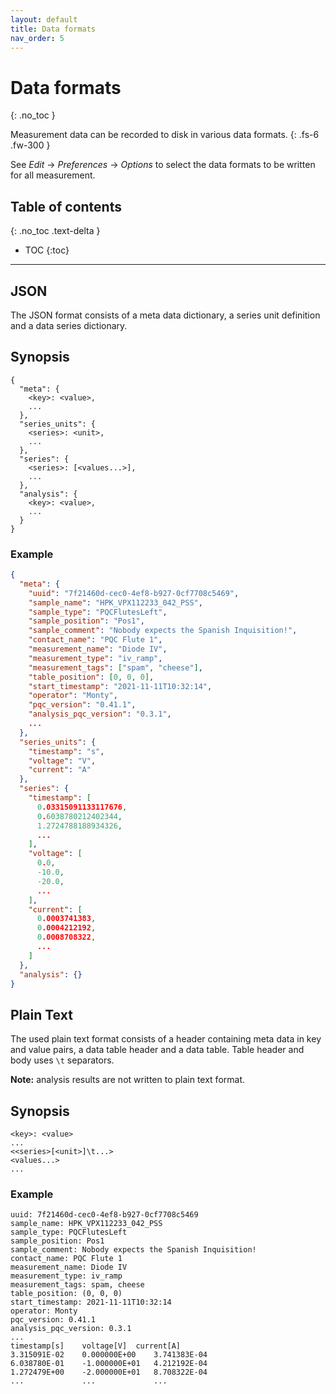 ```yaml
---
layout: default
title: Data formats
nav_order: 5
---
```


# Data formats
{: .no_toc }

Measurement data can be recorded to disk in various data formats.
{: .fs-6 .fw-300 }

See *Edit* &rarr; *Preferences* &rarr; *Options* to select the data formats to be
written for all measurement.

## Table of contents
{: .no_toc .text-delta }

* TOC
{:toc}

---

## JSON

The JSON format consists of a meta data dictionary, a series unit definition and
a data series dictionary.

## Synopsis

```
{
  "meta": {
    <key>: <value>,
    ...
  },
  "series_units": {
    <series>: <unit>,
    ...
  },
  "series": {
    <series>: [<values...>],
    ...
  },
  "analysis": {
    <key>: <value>,
    ...
  }
}
```

### Example

```json
{
  "meta": {
    "uuid": "7f21460d-cec0-4ef8-b927-0cf7708c5469",
    "sample_name": "HPK_VPX112233_042_PSS",
    "sample_type": "PQCFlutesLeft",
    "sample_position": "Pos1",
    "sample_comment": "Nobody expects the Spanish Inquisition!",
    "contact_name": "PQC Flute 1",
    "measurement_name": "Diode IV",
    "measurement_type": "iv_ramp",
    "measurement_tags": ["spam", "cheese"],
    "table_position": [0, 0, 0],
    "start_timestamp": "2021-11-11T10:32:14",
    "operator": "Monty",
    "pqc_version": "0.41.1",
    "analysis_pqc_version": "0.3.1",
    ...
  },
  "series_units": {
    "timestamp": "s",
    "voltage": "V",
    "current": "A"
  },
  "series": {
    "timestamp": [
      0.03315091133117676,
      0.6038780212402344,
      1.2724788188934326,
      ...
    ],
    "voltage": [
      0.0,
      -10.0,
      -20.0,
      ...
    ],
    "current": [
      0.0003741383,
      0.0004212192,
      0.0008708322,
      ...
    ]
  },
  "analysis": {}
}
```

## Plain Text

The used plain text format consists of a header containing meta data in key and
value pairs, a data table header and a data table. Table header and body uses
`\t` separators.

**Note:** analysis results are not written to plain text format.

## Synopsis

```
<key>: <value>
...
<<series>[<unit>]\t...>
<values...>
...
```

### Example

```
uuid: 7f21460d-cec0-4ef8-b927-0cf7708c5469
sample_name: HPK_VPX112233_042_PSS
sample_type: PQCFlutesLeft
sample_position: Pos1
sample_comment: Nobody expects the Spanish Inquisition!
contact_name: PQC Flute 1
measurement_name: Diode IV
measurement_type: iv_ramp
measurement_tags: spam, cheese
table_position: (0, 0, 0)
start_timestamp: 2021-11-11T10:32:14
operator: Monty
pqc_version: 0.41.1
analysis_pqc_version: 0.3.1
...
timestamp[s]	voltage[V]	current[A]
3.315091E-02	0.000000E+00	3.741383E-04
6.038780E-01	-1.000000E+01	4.212192E-04
1.272479E+00	-2.000000E+01	8.708322E-04
...         	...          	...
```
